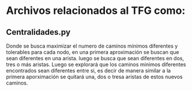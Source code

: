 # Archivos relacionados al TFG como:
## Centralidades.py
Donde se busca maximizar el numero de caminos minimos diferentes y tolerables para cada nodo, en una primera aproximación se buscan que sean diferentes en una arista. luego se busca que sean diferentes en dos, tres o más aristas.
Luego se explorará que los caminos minimos diferentes encontrados sean diferentes entre si, es decir de manera similar a la primera aporximación se quitará una, dos o tresa aristas de estos nuevos caminos.


